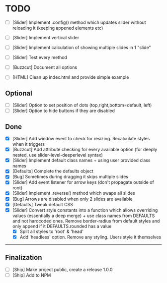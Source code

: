 # TODO

- [ ] [Slider] Implement .config() method which updates slider without reloading it (keeping appened elements etc)
- [ ] [Slider] Implement vertical slider
- [ ] [Slider] Implement calculation of showing multiple slides in 1 "slide"
- [ ] [Slider] Test every method

- [ ] [Buzzcut] Document all options
- [ ] [HTML] Clean up index.html and provide simple example

## Optional

- [ ] [Slider] Option to set position of dots (top,right,bottom=default, left)
- [ ] [Slider] Option to hide buttons if they are disabled

## Done

- [x] [Slider] Add window event to check for resizing. Recalculate styles when it triggers
- [x] [Buzzcut] Add attribute checking for every available option (for deeply nested, use slider-level-deeperlevel syntax)
- [x] [Slider] Implement default class names + using user provided class names
- [x] [Defaults] Complete the defaults object
- [x] [Bug] Sometimes during dragging it skips multiple slides
- [x] [Slider] Add event listener for arrow keys (don't propagate outside of root)
- [x] [Slider] Implement .reverse() method which swaps all slides
- [x] [Bug] Arrows are disabled when only 2 slides are available
- [x] [Defaults] Tweak default CSS
- [x] [Slider] Convert style constants into a function which allows overriding values (essentially a deep merge) + use class names from DEFAULTS and not hardcoded ones. Remove border-radius from default styles and only append if it DEFAULTS.rounded has a value
  - [x] Split all styles to 'root' & 'head'
  - [x] Add 'headless' option. Remove any styling. Users style it themselves

---

## Finalization

- [ ] [Ship] Make project public, create a release 1.0.0
- [ ] [Ship] Add to NPM

